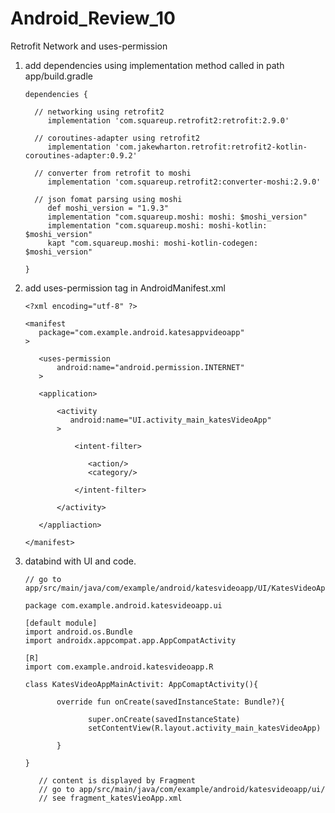 # Android_Review_10
Retrofit Network and uses-permission

1. add dependencies using implementation method called in path app/build.gradle

       dependencies {

         // networking using retrofit2
            implementation 'com.squareup.retrofit2:retrofit:2.9.0'

         // coroutines-adapter using retrofit2
            implementation 'com.jakewharton.retrofit:retrofit2-kotlin-coroutines-adapter:0.9.2'
            
         // converter from retrofit to moshi
            implementation 'com.squareup.retrofit2:converter-moshi:2.9.0'

         // json fomat parsing using moshi
            def moshi_version = "1.9.3"
            implementation "com.squareup.moshi: moshi: $moshi_version"
            implementation "com.squareup.moshi: moshi-kotlin: $moshi_version"
            kapt "com.squareup.moshi: moshi-kotlin-codegen: $moshi_version"

       }

2. add uses-permission tag in AndroidManifest.xml

       <?xml encoding="utf-8" ?>
       
       <manifest
          package="com.example.android.katesappvideoapp"
       >
       
          <uses-permission
              android:name="android.permission.INTERNET"
          >
          
          <application>
          
              <activity
                 android:name="UI.activity_main_katesVideoApp"
              >
              
                  <intent-filter>
                  
                     <action/>
                     <category/>
                     
                  </intent-filter>
              
              </activity>
          
          </appliaction>
       
       </manifest>

3. databind with UI and code.

       // go to app/src/main/java/com/example/android/katesvideoapp/UI/KatesVideoAppMainActivity.kt
       
       package com.example.android.katesvideoapp.ui
       
       [default module]
       import android.os.Bundle
       import androidx.appcompat.app.AppCompatActivity
       
       [R]
       import com.example.android.katesvideoapp.R
       
       class KatesVideoAppMainActivit: AppComaptActivity(){
       
              override fun onCreate(savedInstanceState: Bundle?){
              
                     super.onCreate(savedInstanceState)
                     setContentView(R.layout.activity_main_katesVideoApp)
              
              }
       
       }
       
          // content is displayed by Fragment
          // go to app/src/main/java/com/example/android/katesvideoapp/ui/
          // see fragment_katesVieoApp.xml
          
       
    

